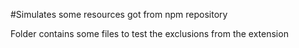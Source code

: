 #Simulates some resources got from npm repository

 Folder contains some files to test the exclusions from the extension